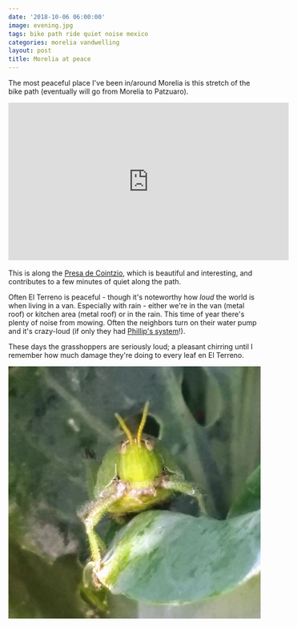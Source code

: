 ```yaml
---
date: '2018-10-06 06:00:00'
image: evening.jpg
tags: bike path ride quiet noise mexico
categories: morelia vandwelling
layout: post
title: Morelia at peace
---
```


The most peaceful place I've been in/around Morelia is this stretch of the bike path (eventually will go from Morelia to Patzuaro). 

<iframe width="560" height="315" src="https://www.youtube-nocookie.com/embed/24U_MUhThD0" frameborder="0" allow="autoplay; encrypted-media" allowfullscreen></iframe>

This is along the [Presa de Cointzio](https://reverdecer.annalisagross.com/2018/08/30/presa-de-cointzio/), which is beautiful and interesting, and contributes to a few minutes of quiet along the path.

Often El Terreno is peaceful - though it's noteworthy how *loud* the world is when living in a van. Especially with rain - either we're in the van (metal roof) or kitchen area (metal roof) or in the rain. This time of year there's plenty of noise from mowing. Often the neighbors turn on their water pump and it's crazy-loud (if only they had [Phillip's system](https://reverdecer.annalisagross.com/2018/08/18/saving-for-a-not-rainy-day/)!).

These days the grasshoppers are seriously loud; a pleasant chirring until I remember how much damage they're doing to every leaf en El Terreno.

[![](/images/pests/grasshopper2_.jpg)](/images/pests/grasshopper2.jpg)
